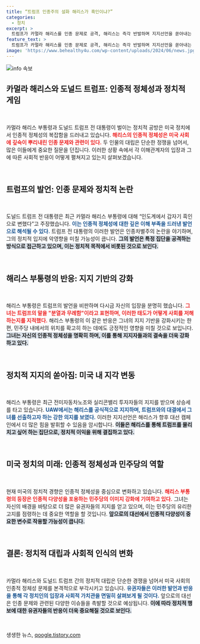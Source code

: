 ```yaml
---
title: “트럼프 인종주의 설화 해리스가 흑인이냐?”
categories:
  - 정치
excerpt: >
  트럼프가 카멀라 해리스를 인종 문제로 공격, 해리스는 즉각 반발하며 지지선언을 쏟아내는 해리스 부통령의 상승세. 대선 판세가 뒤바뀔 전환점이 될까? 클릭해 자세히 알아보세요!
feature_text: >
  트럼프가 카멀라 해리스를 인종 문제로 공격, 해리스는 즉각 반발하며 지지선언을 쏟아내는 해리스 부통령의 상승세. 대선 판세가 뒤바뀔 전환점이 될까? 클릭해 자세히 알아보세요!
image: 'https://www.behealthy4u.com/wp-content/uploads/2024/06/news.jpg'
---
```


<p><img src="https://www.behealthy4u.com/wp-content/uploads/2024/06/news.jpg" alt="info 속보" /></p>

<h2 data-ke-size="size26">카멀라 해리스와 도널드 트럼프: 인종적 정체성과 정치적 게임</h2>

<p data-ke-size="size16">&nbsp;</p>

<p>카멀라 해리스 부통령과 도널드 트럼프 전 대통령이 벌이는 정치적 공방은 미국 정치에서 인종적 정체성의 복잡함을 드러내고 있습니다. <b><span style="color: #ee2323;">해리스의 인종적 정체성은 미국 사회에 깊숙이 뿌리내린 인종 문제와 관련이 있다.</span></b> 두 인물의 대립은 단순한 정쟁을 넘어서, 많은 이들에게 중요한 질문을 던집니다. 이러한 상황 속에서 각 이해관계자의 입장과 그에 따른 사회적 반응이 어떻게 펼쳐지고 있는지 살펴보겠습니다.</p>

<p data-ke-size="size16">&nbsp;</p>

<h2 data-ke-size="size26">트럼프의 발언: 인종 문제와 정치적 논란</h2>

<p data-ke-size="size16">&nbsp;</p>

<p>도널드 트럼프 전 대통령은 최근 카멀라 해리스 부통령에 대해 “인도계에서 갑자기 흑인으로 변했다”고 주장했습니다. <b><span style="color: #1a5490;">이는 인종적 정체성에 대한 깊은 이해 부족을 드러낸 발언으로 해석될 수 있다.</span></b> 트럼프 전 대통령의 이러한 발언은 인종차별주의 논란을 야기하며, 그의 정치적 입지에 악영향을 미칠 가능성이 큽니다. <b><span style="background-color: #21538527;">그의 발언은 특정 집단을 공격하는 방식으로 접근하고 있으며, 이는 정치적 목적에서 비롯된 것으로 보인다.</span></b> </p>

<p data-ke-size="size16">&nbsp;</p>

<h2 data-ke-size="size26">해리스 부통령의 반응: 지지 기반의 강화</h2>

<p data-ke-size="size16">&nbsp;</p>

<p>해리스 부통령은 트럼프의 발언을 비판하며 다시금 자신의 입장을 분명히 했습니다. <b><span style="color: #ee2323;">그녀는 트럼프의 말을 "분열과 무례함"이라고 표현하며, 이러한 태도가 어떻게 사회를 저해하는지를 지적했다.</span></b> 해리스 부통령의 이 같은 반응은 그녀의 지지 기반을 강화시키는 한편, 민주당 내에서의 위치를 확고히 하는 데에도 긍정적인 영향을 미칠 것으로 보입니다. <b><span style="background-color: #21538527;">그녀는 자신의 인종적 정체성을 명확히 하며, 이를 통해 지지자들과의 결속을 더욱 강화하고 있다.</span></b></p>

<p data-ke-size="size16">&nbsp;</p>

<h2 data-ke-size="size26">정치적 지지의 쏟아짐: 미국 내 지각 변동</h2>

<p data-ke-size="size16">&nbsp;</p>

<p>해리스 부통령은 최근 전미자동차노조와 실리콘밸리 투자자들의 지지를 받으며 상승세를 타고 있습니다. <b><span style="color: #1a5490;">UAW에서는 해리스를 공식적으로 지지하며, 트럼프와의 대결에서 그녀를 선출하고자 하는 강한 의지를 보였다.</span></b> 이러한 지지선언은 해리스가 향후 대선 캠페인에서 더 많은 힘을 발휘할 수 있음을 암시합니다. <b><span style="background-color: #21538527;">이들은 해리스를 통해 트럼프를 물리치고 싶어 하는 집단으로, 정치적 이익을 위해 결집하고 있다.</span></b> </p>

<p data-ke-size="size16">&nbsp;</p>

<h2 data-ke-size="size26">미국 정치의 미래: 인종적 정체성과 민주당의 역할</h2>

<p data-ke-size="size16">&nbsp;</p>

<p>현재 미국의 정치적 경향은 인종적 정체성을 중심으로 변화하고 있습니다. <b><span style="color: #ee2323;">해리스 부통령의 등장은 인종적 다양성을 포용하는 민주당의 이미지 강화에 기여하고 있다.</span></b> 그녀는 자신의 배경을 바탕으로 더 많은 유권자들의 지지를 얻고 있으며, 이는 민주당의 유리한 고지를 점령하는 데 중요한 역할을 할 것입니다. <b><span style="background-color: #21538527;">앞으로의 대선에서 인종적 다양성이 중요한 변수로 작용할 가능성이 큽니다.</span></b></p>

<p data-ke-size="size16">&nbsp;</p>

<h2 data-ke-size="size26">결론: 정치적 대립과 사회적 인식의 변화</h2>

<p data-ke-size="size16">&nbsp;</p>

<p>카멀라 해리스와 도널드 트럼프 간의 정치적 대립은 단순한 경쟁을 넘어서 미국 사회의 인종적 정체성 문제를 본격적으로 부각시키고 있습니다. <b><span style="color: #1a5490;">유권자들은 이러한 발언과 반응을 통해 각 정치인의 입장과 사회적 가치관을 면밀히 살펴보게 될 것이다.</span></b> 앞으로의 대선은 인종 문제와 관련된 다양한 이슈들을 촉발할 것으로 예상됩니다. <b><span style="background-color: #21538527;">이에 따라 정치적 행보에 대한 유권자들의 반응이 더욱 중요해질 것으로 보인다.</span></b></p>

<p data-ke-size="size16">&nbsp;</p>
생생한 뉴스, <a href="https://qoogle.tistory.com" rel="dofollow">qoogle.tistory.com</a>


